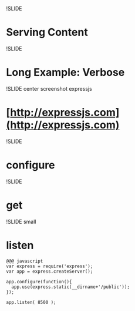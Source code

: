 !SLIDE
# Serving Content

!SLIDE
# Long Example: Verbose

!SLIDE center screenshot expressjs
# [http://expressjs.com](http://expressjs.com)

!SLIDE
# configure

!SLIDE
# get

!SLIDE small
# listen

    @@@ javascript
    var express = require('express');
    var app = express.createServer();

    app.configure(function(){
      app.use(express.static(__dirname+'/public'));
    });

    app.listen( 8500 );
